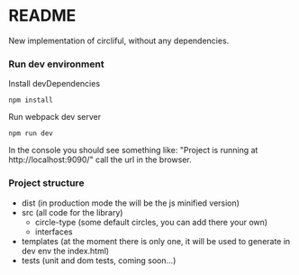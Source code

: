 # README #

New implementation of circliful, without any dependencies.

### Run dev environment ###

Install devDependencies
~~~~
npm install
~~~~

Run webpack dev server
~~~~
npm run dev
~~~~

In the console you should see something like: "Project is running at http://localhost:9090/" call the url in the browser.

### Project structure ###

* dist (in production mode the will be the js minified version)
* src (all code for the library)
    * circle-type (some default circles, you can add there your own)
    * interfaces
* templates (at the moment there is only one, it will be used to generate in dev env the index.html)
* tests (unit and dom tests, coming soon...)

